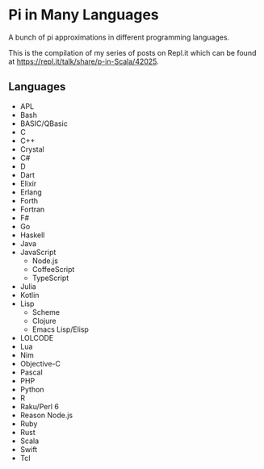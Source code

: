 # Pi in Many Languages
A bunch of pi approximations in different programming languages.

This is the compilation of my series of posts on Repl.it which can be found at https://repl.it/talk/share/p-in-Scala/42025.

## Languages

* APL
* Bash
* BASIC/QBasic
* C
* C++
* Crystal
* C#
* D
* Dart
* Elixir
* Erlang
* Forth
* Fortran
* F#
* Go
* Haskell
* Java
* JavaScript
  - Node.js
  - CoffeeScript
  - TypeScript
* Julia
* Kotlin
* Lisp
  - Scheme
  - Clojure
  - Emacs Lisp/Elisp
* LOLCODE
* Lua
* Nim
* Objective-C
* Pascal
* PHP
* Python
* R
* Raku/Perl 6
* Reason Node.js
* Ruby
* Rust
* Scala
* Swift
* Tcl

